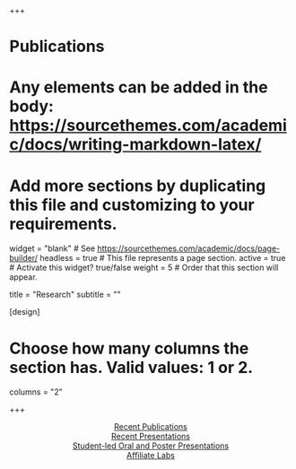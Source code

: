 +++
# Publications
# Any elements can be added in the body: https://sourcethemes.com/academic/docs/writing-markdown-latex/
# Add more sections by duplicating this file and customizing to your requirements.

widget = "blank"  # See https://sourcethemes.com/academic/docs/page-builder/
headless = true  # This file represents a page section.
active = true  # Activate this widget? true/false
weight = 5  # Order that this section will appear.

title = "Research"
subtitle = ""

[design]
  # Choose how many columns the section has. Valid values: 1 or 2.
  columns = "2"

+++

<p style="text-align:center;"><a href = "https://hsu-socialidentitylab.com/research/#publications">Recent Publications</a><br>
<a href = "https://hsu-socialidentitylab.com/research/#presentations">Recent Presentations</a><br>
<a href = "https://hsu-socialidentitylab.com/research/#studentpres">Student-led Oral and Poster Presentations</a><br>
<a href = "https://hsu-socialidentitylab.com/research/#affiliates">Affiliate Labs</a></p><br>
